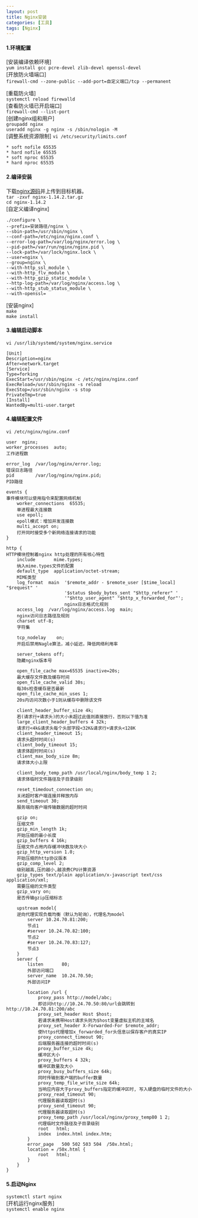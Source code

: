 ```yaml
---
layout: post
title: Nginx安装
categories: [工具]
tags: [Nginx]
---
```

#### 1.环境配置
[安装编译依赖环境]  
`yum install gcc pcre-devel zlib-devel openssl-devel`  
[开放防火墙端口]  
`firewall-cmd --zone-public --add-port=自定义端口/tcp --permanent`  
<!-- more -->
[重载防火墙]  
`systemctl reload firewalld`  
[查看防火墙已开启端口]  
`firewall-cmd --list-port`  
[创建nginx组和用户]  
`groupadd nginx`  
`useradd nginx -g nginx -s /sbin/nologin -M`  
[调整系统资源限制]
`vi /etc/security/limits.conf`  
```
* soft nofile 65535 
* hard nofile 65535
* soft nproc 65535
* hard nproc 65535
```
#### 2.编译安装
下载[nginx源码](http://nginx.org/en/download.html)并上传到目标机器。  
`tar -zxvf nginx-1.14.2.tar.gz`  
`cd nginx-1.14.2`  
[自定义编译nginx]  
```
./configure \
--prefix=安装路径/nginx \
--sbin-path=/usr/sbin/nginx \
--conf-path=/etc/nginx/nginx.conf \
--error-log-path=/var/log/nginx/error.log \
--pid-path=/var/run/nginx/nginx.pid \
--lock-path=/var/lock/nginx.lock \
--user=nginx \
--group=nginx \
--with-http_ssl_module \
--with-http_flv_module \
--with-http_gzip_static_module \
--http-log-path=/var/log/nginx/access.log \
--with-http_stub_status_module \
--with-openssl=
```
[安装nginx]  
`make`  
`make install`  
#### 3.编辑启动脚本
`vi /usr/lib/systemd/system/nginx.service`  
```
[Unit]
Description=nginx
After=network.target
[Service]
Type=forking
ExecStart=/usr/sbin/nginx -c /etc/nginx/nginx.conf
ExecReload=/usr/sbin/nginx -s reload
ExecStop=/usr/sbin/nginx -s stop
PrivateTmp=true
[Install]
WantedBy=multi-user.target 
```
#### 4.编辑配置文件
`vi /etc/nginx/nginx.conf`  
```
user  nginx;
worker_processes  auto;
工作进程数

error_log  /var/log/nginx/error.log;
错误日志路径
pid        /var/log/nginx/nginx.pid;
PID路径

events {
事件模块可以使用指令来配置网络机制
    worker_connections  65535;
    单进程最大连接数
    use epoll;
    epoll模式：增加并发连接数
    multi_accept on;
    打开同时接受多个新网络连接请求的功能
}

http {
HTTP模块控制着nginx http处理的所有核心特性
    include       mime.types;
    纳入mime.types文件的配置
    default_type  application/octet-stream;
    MIME类型
    log_format  main  '$remote_addr - $remote_user [$time_local] "$request" '
                      '$status $body_bytes_sent "$http_referer" '
                      '"$http_user_agent" "$http_x_forwarded_for"';
                      nginx日志格式化规则
    access_log  /var/log/nginx/access.log  main;
    nginx访问日志路径及规则
    charset utf-8;
    字符集

    tcp_nodelay    on;
    开启后禁用Nagle算法，减小延迟，降低网络利用率
    
    server_tokens off;
    隐藏nginx版本号
    
    open_file_cache max=65535 inactive=20s;
    最大缓存文件数及缓存时间
    open_file_cache_valid 30s;
    每30s检查缓存是否最新
    open_file_cache_min_uses 1;
    20s内访问次数小于1则从缓存中删除该文件
    
    client_header_buffer_size 4k;
    若(请求行+请求头)的大小未超过此值则直接放行，否则以下值为准
    large_client_header_buffers 4 32k;
    请求行<4k&请求头每个头部字段<32K&请求行+请求头<128K
    client_header_timeout 15;
    请求头超时时间(s)
    client_body_timeout 15;
    请求体超时时间(s)
    client_max_body_size 8m;
    请求体大小上限
    
    client_body_temp_path /usr/local/nginx/body_temp 1 2;
    请求体临时文件路径及子目录级别
    
    reset_timedout_connection on;
    关闭超时客户端连接并释放内存
    send_timeout 30;
    服务端向客户端传输数据的超时时间
    
    gzip on;
    压缩文件
    gzip_min_length 1k;
    开始压缩的最小长度
    gzip_buffers 4 16k;
    压缩文件占用内存缓冲块数及块大小
    gzip_http_version 1.0;
    开始压缩的http协议版本
    gzip_comp_level 2;
    级别越高,压的越小,越浪费CPU计算资源
    gzip_types text/plain application/x-javascript text/css application/xml;
    需要压缩的文件类型
    gzip_vary on;
    是否传输gzip压缩标志
    
    upstream model{
    逆向代理实现负载均衡（默认为轮询），代理名为model
        server 10.24.70.81:200;
        节点1
        #server 10.24.70.82:100;
        节点2
        #server 10.24.70.83:127;
        节点3
    }
    server {
        listen       80;
        外部访问端口
        server_name  10.24.70.50;
        外部访问IP

        location /url {
            proxy_pass http://model/abc;
            即访问http://10.24.70.50:80/url会跳转到http://10.24.70.81:200/abc
            proxy_set_header Host $host;
            若请求未携带Host请求头则为$host变量虚拟主机的主域名
            proxy_set_header X-Forwarded-For $remote_addr;
            使https代理增加x_forwarded_for头信息以保存客户的真实IP
            proxy_connect_timeout 90;
            后端服务器连接的超时时间(s)
            proxy_buffer_size 4k;
            缓冲区大小
            proxy_buffers 4 32k;
            缓冲区数量及大小
            proxy_busy_buffers_size 64k;
            同时传输到客户端的buffer数量
            proxy_temp_file_write_size 64k;
            当响应内容大于proxy_buffers指定的缓冲区时, 写入硬盘的临时文件的大小
            proxy_read_timeout 90;
            代理服务器读取超时(s)
            proxy_send_timeout 90;
            代理服务器读取超时(s)
            proxy_temp_path /usr/local/nginx/proxy_temp80 1 2;
            代理临时文件路径及子目录级别
            root   html;
            index  index.html index.htm;
        }
        error_page   500 502 503 504  /50x.html;
        location = /50x.html {
            root   html;
        }
    }
}
```
#### 5.启动Nginx
`systemctl start nginx`  
[开机运行nginx服务]  
`systemctl enable nginx`
